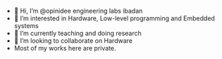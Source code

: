 - 👋 Hi, I’m @opinidee engineering labs ibadan
- 👀 I’m interested in Hardware, Low-level programming and Embedded systems
- 🌱 I’m currently teaching and doing research
- 💞️ I’m looking to collaborate on Hardware
- Most of my works here are private.

<!---
opinidee/opinidee is a ✨ special ✨ repository because its `README.md` (this file) appears on your GitHub profile.
You can click the Preview link to take a look at your changes.
--->
